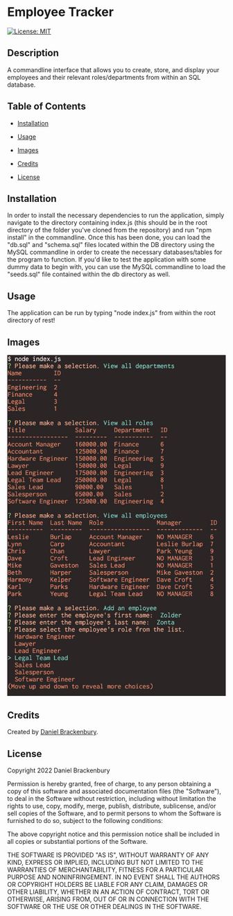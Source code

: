 
# Employee Tracker
[![License: MIT](https://img.shields.io/badge/License-MIT-yellow.svg)](https://opensource.org/licenses/MIT)

## Description

A commandline interface that allows you to create, store, and display your employees and their relevant roles/departments from within an SQL database.

## Table of Contents
- [Installation](#installation)
- [Usage](#usage)
- [Images](#images)

- [Credits](#credits)



- [License](#license)


## Installation

In order to install the necessary dependencies to run the application, simply navigate to the directory containing index.js (this should be in the root directory of the folder you've cloned from the repository) and run "npm install" in the commandline. Once this has been done, you can load the "db.sql" and "schema.sql" files located within the DB directory using the MySQL commandline in order to create the necessary databases/tables for the program to function. If you'd like to test the application with some dummy data to begin with, you can use the MySQL commandline to load the "seeds.sql" file contained within the db directory as well.


## Usage

The application can be run by typing "node index.js" from within the root directory of rest!


## Images


![A preview of the application running in the commandline.](./assets/images/preview.jpg)






## Credits

Created by [Daniel Brackenbury](https://github.com/helpvisa).








## License

Copyright 2022 Daniel Brackenbury

Permission is hereby granted, free of charge, to any person obtaining a copy of this software and associated documentation files (the "Software"), to deal in the Software without restriction, including without limitation the rights to use, copy, modify, merge, publish, distribute, sublicense, and/or sell copies of the Software, and to permit persons to whom the Software is furnished to do so, subject to the following conditions:

The above copyright notice and this permission notice shall be included in all copies or substantial portions of the Software.

THE SOFTWARE IS PROVIDED "AS IS", WITHOUT WARRANTY OF ANY KIND, EXPRESS OR IMPLIED, INCLUDING BUT NOT LIMITED TO THE WARRANTIES OF MERCHANTABILITY, FITNESS FOR A PARTICULAR PURPOSE AND NONINFRINGEMENT. IN NO EVENT SHALL THE AUTHORS OR COPYRIGHT HOLDERS BE LIABLE FOR ANY CLAIM, DAMAGES OR OTHER LIABILITY, WHETHER IN AN ACTION OF CONTRACT, TORT OR OTHERWISE, ARISING FROM, OUT OF OR IN CONNECTION WITH THE SOFTWARE OR THE USE OR OTHER DEALINGS IN THE SOFTWARE.
